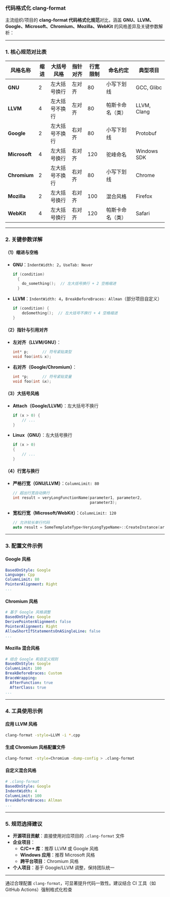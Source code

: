 ### 代码格式化 clang-format 

主流组织/项目的 **clang-format 代码格式化规范**对比，涵盖 **GNU、LLVM、Google、Microsoft、Chromium、Mozilla、WebKit** 的风格差异及关键参数解析：

---

### **1. 核心规范对比表**
| 风格名称      | 缩进 | 大括号风格       | 指针对齐   | 行宽限制 | 命名约定           | 典型项目       |
|---------------|------|------------------|------------|----------|--------------------|----------------|
| **GNU**       | 2    | 左大括号换行     | 左对齐     | 80       | 小写下划线         | GCC, Glibc    |
| **LLVM**      | 4    | 左大括号不换行   | 左对齐     | 80       | 帕斯卡命名（类）   | LLVM, Clang   |
| **Google**    | 2    | 左大括号不换行   | 右对齐     | 80       | 小写下划线         | Protobuf      |
| **Microsoft** | 4    | 左大括号换行     | 右对齐     | 120      | 驼峰命名           | Windows SDK   |
| **Chromium**  | 2    | 左大括号不换行   | 右对齐     | 80       | 小写下划线         | Chrome        |
| **Mozilla**   | 2    | 左大括号换行     | 右对齐     | 100      | 混合风格           | Firefox       |
| **WebKit**    | 4    | 左大括号换行     | 右对齐     | 120      | 帕斯卡命名（类）   | Safari        |

---

### **2. 关键参数详解**
#### **（1）缩进与空格**
- **GNU**：`IndentWidth: 2`，`UseTab: Never`  
  ```cpp
  if (condition)
    {
      do_something();  // 左大括号换行 + 2 空格缩进
    }
  ```
- **LLVM**：`IndentWidth: 4`，`BreakBeforeBraces: Allman`（部分项目自定义）  
  ```cpp
  if (condition) {
      doSomething();  // 左大括号不换行 + 4 空格缩进
  }
  ```

#### **（2）指针与引用对齐**
- **左对齐（LLVM/GNU）**：  
  ```cpp
  int* p;      // 符号紧贴类型
  void foo(int& x);
  ```
- **右对齐（Google/Chromium）**：  
  ```cpp
  int *p;      // 符号紧贴变量
  void foo(int &x);
  ```

#### **（3）大括号风格**
- **Attach（Google/LLVM）**：左大括号不换行  
  ```cpp
  if (x > 0) {
      // ...
  }
  ```
- **Linux（GNU）**：左大括号换行  
  ```cpp
  if (x > 0)
  {
      // ...
  }
  ```

#### **（4）行宽与换行**
- **严格行宽（GNU/LLVM）**：`ColumnLimit: 80`  
  ```cpp
  // 超出行宽自动换行
  int result = veryLongFunctionName(parameter1, parameter2,
                                    parameter3);
  ```
- **宽松行宽（Microsoft/WebKit）**：`ColumnLimit: 120`  
  ```cpp
  // 允许较长单行代码
  auto result = SomeTemplateType<VeryLongTypeName>::CreateInstance(arg1, arg2, arg3);
  ```

---

### **3. 配置文件示例**
#### **Google 风格**
```yaml
BasedOnStyle: Google
Language: Cpp
ColumnLimit: 80
PointerAlignment: Right
...
```

#### **Chromium 风格**
```yaml
# 基于 Google 风格调整
BasedOnStyle: Google
DerivePointerAlignment: false
PointerAlignment: Right
AllowShortIfStatementsOnASingleLine: false
...
```

#### **Mozilla 混合风格**
```yaml
# 结合 Google 和自定义规则
BasedOnStyle: Google
ColumnLimit: 100
BreakBeforeBraces: Custom
BraceWrapping:
  AfterFunction: true
  AfterClass: true
...
```

---

### **4. 工具使用示例**
#### **应用 LLVM 风格**
```bash
clang-format -style=LLVM -i *.cpp
```

#### **生成 Chromium 风格配置文件**
```bash
clang-format -style=Chromium -dump-config > .clang-format
```

#### **自定义混合风格**
```yaml
# .clang-format
BasedOnStyle: Google
IndentWidth: 4
ColumnLimit: 100
BreakBeforeBraces: Allman
...
```

---

### **5. 规范选择建议**
- **开源项目贡献**：直接使用对应项目的 `.clang-format` 文件  
- **企业项目**：  
  - **C/C++ 库**：推荐 LLVM 或 Google 风格  
  - **Windows 应用**：推荐 Microsoft 风格  
  - **跨平台项目**：Chromium 风格  
- **个人项目**：基于 Google/LLVM 调整，保持团队统一

---

通过合理配置 `clang-format`，可显著提升代码一致性。建议结合 CI 工具（如 GitHub Actions）强制格式化检查